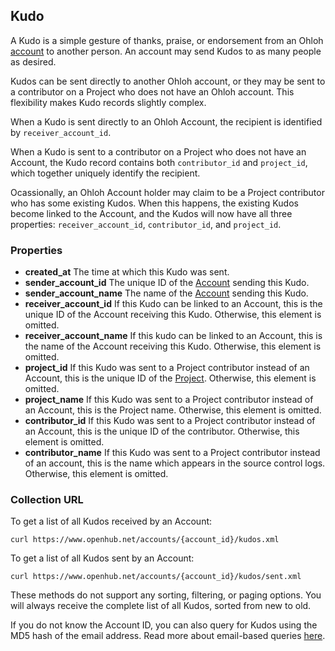## Kudo
A Kudo is a simple gesture of thanks, praise, or endorsement from an Ohloh [account](/reference/account.md) to another person. An account may send Kudos to as many people as desired.

Kudos can be sent directly to another Ohloh account, or they may be sent to a contributor on a Project who does not have an Ohloh account. This flexibility makes Kudo records slightly complex.

When a Kudo is sent directly to an Ohloh Account, the recipient is identified by `receiver_account_id`.

When a Kudo is sent to a contributor on a Project who does not have an Account, the Kudo record contains both `contributor_id` and `project_id`, which together uniquely identify the recipient.

Ocassionally, an Ohloh Account holder may claim to be a Project contributor who has some existing Kudos. When this happens, the existing Kudos become linked to the Account, and the Kudos will now have all three properties: `receiver_account_id`, `contributor_id`, and `project_id`.

### Properties
+ __created_at__
    The time at which this Kudo was sent.
+ __sender_account_id__
    The unique ID of the [Account](account.md) sending this Kudo.
+ __sender_account_name__
    The name of the [Account](account.md) sending this Kudo. 
+ __receiver_account_id__
    If this Kudo can be linked to an Account, this is the unique ID of the Account receiving this Kudo. Otherwise, this element is omitted.
+ __receiver_account_name__
    If this kudo can be linked to an Account, this is the name of the Account receiving this Kudo. Otherwise, this element is omitted.
+ __project_id__
    If this Kudo was sent to a Project contributor instead of an Account, this is the unique ID of the [Project](project.md). Otherwise, this element is omitted.
+ __project_name__
    If this Kudo was sent to a Project contributor instead of an Account, this is the Project name. Otherwise, this element is omitted.
+ __contributor_id__
    If this Kudo was sent to a Project contributor instead of an Account, this is the unique ID of the contributor. Otherwise, this element is omitted.
+ __contributor_name__
    If this Kudo was sent to a Project contributor instead of an account, this is the name which appears in the source control logs. Otherwise, this element is omitted. 

### Collection URL
To get a list of all Kudos received by an Account:
```shell
curl https://www.openhub.net/accounts/{account_id}/kudos.xml
```
To get a list of all Kudos sent by an Account:
```shell
curl https://www.openhub.net/accounts/{account_id}/kudos/sent.xml 
```
These methods do not support any sorting, filtering, or paging options. You will always receive the complete list of all Kudos, sorted from new to old.

If you do not know the Account ID, you can also query for Kudos using the MD5 hash of the email address. Read more about email-based queries [here](/email_lookup.md).

